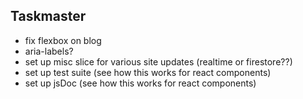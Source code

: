 ## Taskmaster

* fix flexbox on blog
* aria-labels?
* set up misc slice for various site updates (realtime or firestore??)
* set up test suite (see how this works for react components)
* set up jsDoc (see how this works for react components)